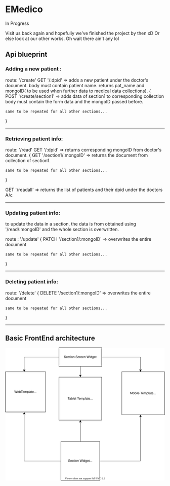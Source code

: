 # EMedico
In Progress

Visit us back again and hopefully we've finished the project by then xD
Or else look at our other works. Oh wait there ain't any lol

## Api blueprint 

### Adding a new patient :

route: '/create'
GET '/:dpid' => adds a new patient under the doctor's document.
body must contain patient name.
returns pat_name and mongoID( to be used when further data to medical data collections).
{    
    POST '/create/section1' => adds data of section1 to corresponding collection 
                                body must contain the form data and the mongoID passed before.

    same to be repeated for all other sections...
}

----------------------------------
### Retrieving patient info: 

route: '/read'
GET '/:dpid' => returns corresponding mongoID from doctor's document. 
{
    GET '/section1/:mongoID' => returns the document from collection of section1.

    same to be repeated for all other sections...
}

GET '/readall' => returns the list of patients and their dpid under the doctors A/c

----------------------------------
### Updating patient info: 
to update the data in a section, the data is from obtained using '/read/:mongoID'
and the whole section is overwritten.

route : '/update'
{
    PATCH '/section1/:mongoID' => overwrites the entire document

    same to be repeated for all other sections...
}

----------------------------------
### Deleting patient info:

route: '/delete'
{
    DELETE '/section1/:mongoID' => overwrites the entire document

    same to be repeated for all other sections...
}

----------------------------------
## Basic FrontEnd architecture

<img src="./docs/basic_frontend_arch.svg"/>
